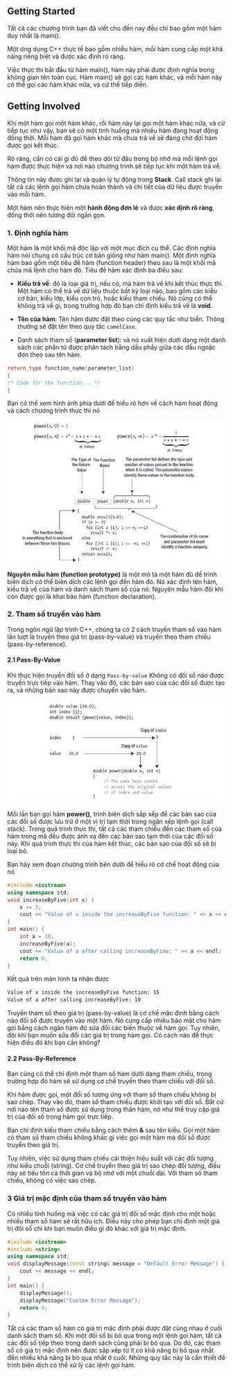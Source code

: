 ## Getting Started

Tất cả các chương trình bạn đã viết cho đến nay đều chỉ bao gồm một hàm duy nhất là main(). 

Một ứng dụng C++ thực tế bao gồm nhiều hàm, mỗi hàm cung cấp một khả năng riêng biệt và được xác định rõ ràng. 

Việc thực thi bắt đầu từ hàm main(), hàm này phải được định nghĩa trong không gian tên toàn cục. Hàm main() sẽ gọi các hàm khác, và mỗi hàm này có thể gọi các hàm khác nữa, và cứ thế tiếp diễn. 

## Getting Involved

Khi một hàm gọi một hàm khác, rồi hàm này lại gọi một hàm khác nữa, và cứ tiếp tục như vậy, bạn sẽ có một tình huống mà nhiều hàm đang hoạt động đồng thời. Mỗi hàm đã gọi hàm khác mà chưa trả về sẽ đang chờ đợi hàm được gọi kết thúc. 

Rõ ràng, cần có cái gì đó để theo dõi từ đâu trong bộ nhớ mà mỗi lệnh gọi hàm được thực hiện và nơi nào chương trình sẽ tiếp tục khi một hàm trả về.

Thông tin này được ghi lại và quản lý tự động trong **Stack**. Call stack ghi lại tất cả các lệnh gọi hàm chưa hoàn thành và chi tiết của dữ liệu được truyền vào mỗi hàm. 

Một hàm nên thực hiện một **hành động đơn lẻ** và được **xác định rõ ràng**, đồng thời nên tương đối ngắn gọn. 

### 1. Định nghĩa hàm

Một hàm là một khối mã độc lập với một mục đích cụ thể. Các định nghĩa hàm nói chung có cấu trúc cơ bản giống như hàm main(). Một định nghĩa hàm bao gồm một tiêu đề hàm (function header) theo sau là một khối mã chứa mã lệnh cho hàm đó. Tiêu đề hàm xác định ba điều sau:

- **Kiểu trả về**: đó là loại giá trị, nếu có, mà hàm trả về khi kết thúc thực thi. Một hàm có thể trả về dữ liệu thuộc bất kỳ loại nào, bao gồm các kiểu cơ bản, kiểu lớp, kiểu con trỏ, hoặc kiểu tham chiếu. Nó cũng có thể không trả về gì, trong trường hợp đó bạn chỉ định kiểu trả về là **void**.

- **Tên của hàm**: Tên hàm được đặt theo cùng các quy tắc như biến. Thông thường sẽ đặt tên theo quy tắc `camelCase`.

- Danh sách tham số (**parameter list**):  và nó xuất hiện dưới dạng một danh sách các phần tử được phân tách bằng dấu phẩy giữa các dấu ngoặc đơn theo sau tên hàm.

```c++
return_type function_name(parameter_list)
{
/* Code for the function... */
}
```

Bạn có thể xem hình ảnh phía dưới để hiểu rõ hơn về cách hàm hoạt động và cách chương trình thực thi nó 

![alt text](/images/image-08.png)

**Nguyên mẫu hàm (function prototype)** là một mô tả một hàm đủ để trình biên dịch có thể biên dịch các lệnh gọi đến hàm đó. Nó xác định tên hàm, kiểu trả về của hàm và danh sách tham số của nó. Nguyên mẫu hàm đôi khi còn được gọi là khai báo hàm (function declaration).

### 2. Tham số truyền vào hàm

Trong ngôn ngữ lập trình C++, chúng ta có 2 cách truyền tham số vào hàm lần lượt là truyền theo giá trị (pass-by-value) và truyền theo tham chiếu (pass-by-reference).

#### 2.1 Pass-By-Value

Khi thực hiện truyền đối số ở dạng `Pass-by-value` Không có đối số nào được truyền trực tiếp vào hàm. Thay vào đó, các bản sao của các đối số được tạo ra, và những bản sao này được chuyển vào hàm.

![alt text](/images/image-09.png)

Mỗi lần bạn gọi hàm **power()**, trình biên dịch sắp xếp để các bản sao của các đối số được lưu trữ ở một vị trí tạm thời trong ngăn xếp lệnh gọi (call stack). Trong quá trình thực thi, tất cả các tham chiếu đến các tham số của hàm trong mã đều được ánh xạ đến các bản sao tạm thời của các đối số này. Khi quá trình thực thi của hàm kết thúc, các bản sao của đối số sẽ bị loại bỏ.

Bạn hãy xem đoạn chương trình bên dưới để hiểu rõ cơ chế hoạt động của nó

```c++
#include <iostream>
using namespace std;
void increaseByFive(int x) {
    x += 5;
    cout << "Value of x inside the increaseByFive function: " << x << endl;
}
int main() {
    int a = 10;
    increaseByFive(a);
    cout << "Value of a after calling increaseByFive: " << a << endl;
    return 0;
}
```

Kết quả trên màn hình ta nhận được

```bash
Value of x inside the increaseByFive function: 15
Value of a after calling increaseByFive: 10
```

Truyền tham số theo giá trị (pass-by-value) là cơ chế mặc định bằng cách nào đối số được truyền vào một hàm. Nó cung cấp nhiều bảo mật cho hàm gọi bằng cách ngăn hàm đó sửa đổi các biến thuộc về hàm gọi. Tuy nhiên, đôi khi bạn muốn sửa đổi các giá trị trong hàm gọi. Có cách nào để thực hiện điều đó khi bạn cần không?

#### 2.2 Pass-By-Reference

Bạn cũng có thể chỉ định một tham số hàm dưới dạng tham chiếu, trong trường hợp đó hàm sẽ sử dụng cơ chế truyền theo tham chiếu với đối số. 

Khi hàm được gọi, một đối số tương ứng với tham số tham chiếu không bị sao chép. Thay vào đó, tham số tham chiếu được khởi tạo với đối số. Bất cứ nơi nào tên tham số được sử dụng trong thân hàm, nó như thể truy cập giá trị của đối số trong hàm gọi trực tiếp.

Bạn chỉ định kiểu tham chiếu bằng cách thêm **&** sau tên kiểu. Gọi một hàm có tham số tham chiếu không khác gì việc gọi một hàm mà đối số được truyền theo giá trị. 

Tuy nhiên, việc sử dụng tham chiếu cải thiện hiệu suất với các đối tượng như kiểu chuỗi (string). Cơ chế truyền theo giá trị sao chép đối tượng, điều này sẽ tiêu tốn cả thời gian và bộ nhớ với một chuỗi dài. Với tham số tham chiếu, không có việc sao chép.

### 3 Giá trị mặc định của tham số truyền vào hàm

Có nhiều tình huống mà việc có các giá trị đối số mặc định cho một hoặc nhiều tham số hàm sẽ rất hữu ích. Điều này cho phép bạn chỉ định một giá trị đối số chỉ khi bạn muốn điều gì đó khác với giá trị mặc định.

```c++
#include <iostream>
#include <string>
using namespace std;
void displayMessage(const string& message = "Default Error Message") {
    cout << message << endl;
}
int main() {
    displayMessage();
    displayMessage("Custom Error Message");
    return 0;
}
```

Tất cả các tham số hàm có giá trị mặc định phải được đặt cùng nhau ở cuối danh sách tham số. Khi một đối số bị bỏ qua trong một lệnh gọi hàm, tất cả các đối số tiếp theo trong danh sách cũng phải bị bỏ qua. Do đó, các tham số có giá trị mặc định nên được sắp xếp từ ít có khả năng bị bỏ qua nhất đến nhiều khả năng bị bỏ qua nhất ở cuối. Những quy tắc này là cần thiết để trình biên dịch có thể xử lý các lệnh gọi hàm.